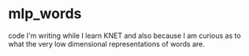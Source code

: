 # mlp_words

code I'm writing while I learn KNET and also because I am curious as to what the very low dimensional representations of words are.
